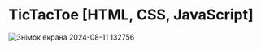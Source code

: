 # TicTacToe [HTML, CSS, JavaScript]
![Знімок екрана 2024-08-11 132756](https://github.com/user-attachments/assets/c798f48b-54af-4c4f-8570-55f47a3905c8)

